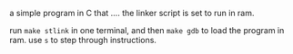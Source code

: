 a simple program in C that …. the linker script is set to run in ram.

run `make stlink` in one terminal, and then `make gdb` to load the program in ram. use `s` to step through instructions.

